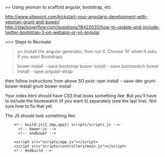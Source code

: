 == Using yeoman to scaffold angular, bootstrap, etc 

http://www.sitepoint.com/kickstart-your-angularjs-development-with-yeoman-grunt-and-bower/
http://stackoverflow.com/questions/18422020/how-to-update-and-include-twitter-bootstrap-3-on-webapp-or-yo-angular

=== Steps to Recreate

> yo
(install the angular generator, then run it. Choose 'N' when it asks if you want Bootstrap)

> bower install --save bootstrap
> bower install --save bootswatch
> bower install --save angular-strap

then follow instructions from above SO post:
npm install --save-dev grunt-bower-install
grunt bower-install

Your index.html should have CSS that looks something like:
    <!-- build:css(.tmp) styles/main.css -->
        <link rel="stylesheet" href="styles/main.css">
           <!-- css from bower -->
           <!-- bower:css -->
           <link rel="stylesheet" href="bower_components/bootstrap/dist/css/bootstrap.css" />
           <link rel="stylesheet" href="bower_components/bootstrap-datepicker/css/datepicker.css" />
           <link rel="stylesheet" href="bower_components/bootstrap-timepicker/css/bootstrap-timepicker.min.css" />
           <link rel="stylesheet" href="bower_components/bootstrap-select/bootstrap-select.css" />
           <!-- endbower -->
        <!-- endbuild -->
        <link rel="stylesheet" href="bower_components/bootswatch/flatly/bootstrap.css" />
But you'll have to include the bootswatch (if you want it) separately (see the last line). Not sure how to fix that yet.

The JS should look something like:
     <!-- build:js scripts/modules.js -->
        <script src="bower_components/angular-resource/angular-resource.js"></script>
        <script src="bower_components/angular-cookies/angular-cookies.js"></script>
        <script src="bower_components/angular-sanitize/angular-sanitize.js"></script>
        <!-- endbuild -->

        <!-- build:js({.tmp,app}) scripts/scripts.js -->
          <!-- bower:js -->
          <!-- endbower -->

        <script src="scripts/app.js"></script>
        <script src="scripts/controllers/main.js"></script>
        <!-- endbuild -->